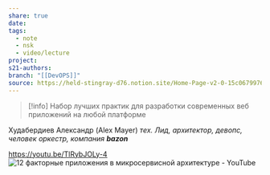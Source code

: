 ```yaml
---
share: true
date: 
tags:
  - note
  - nsk
  - video/lecture
project: 
s21-authors: 
branch: "[[DevOPS]]"
source: https://held-stingray-d76.notion.site/Home-Page-v2-0-15c0679976e14236b6bb64617a4f7048
---
```


> [!info] 
> Набор лучших практик для разработки современных веб приложений на любой платформе

Худабердиев Александр (Alex Mayer)
_тех. Лид, архитектор, девопс, человек оркестр, компания **bazon**_

https://youtu.be/TlRybJOLy-4
![12 факторные приложения в микросервисной архитектуре - YouTube](https://youtu.be/TlRybJOLy-4)

